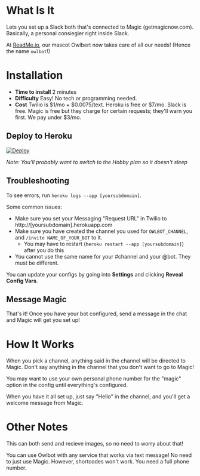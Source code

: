 # What Is It

Lets you set up a Slack both that's connected to Magic (getmagicnow.com). Basically, a personal consiegier right inside Slack.

At [ReadMe.io](http://readme.io), our mascot Owlbert now takes care of all our needs! (Hence the name `owlbot`!)

# Installation

  * **Time to install** 2 minutes
  * **Difficulty** Easy! No tech or programming needed.
  * **Cost** Twilio is $1/mo + $0.0075/text. Heroku is free or $7/mo. Slack is free. Magic is free but they charge for certain requests; they'll warn you first. We pay under $3/mo.

## Deploy to Heroku

[![Deploy](https://www.herokucdn.com/deploy/button.svg)](https://heroku.com/deploy)

*Note: You'll probably want to switch to the Hobby plan so it doesn't sleep*

## Troubleshooting

To see errors, run `heroku logs --app [yoursubdomain]`.

Some common issues:

  * Make sure you set your Messaging "Request URL" in Twilio to http://[yoursubdomain].herokuapp.com
  * Make sure you have created the channel you used for `OWLBOT_CHANNEL`, and `/invite NAME_OF_YOUR_BOT` to it.
    * You may have to restart (`heroku restart --app [yoursubdomain]`) after you do this
  * You cannot use the same name for your #channel and your @bot. They must be different.

You can update your configs by going into **Settings** and clicking **Reveal Config Vars**.

## Message Magic

That's it! Once you have your bot configured, send a message in the chat and Magic will get you set up!

# How It Works

When you pick a channel, anything said in the channel will be directed to Magic. Don't say anything in the channel that you don't want to go to Magic!

You may want to use your own personal phone number for the "magic" option in the config until everything's configured.

When you have it all set up, just say "Hello" in the channel, and you'll get a welcome message from Magic.

# Other Notes

This can both send and recieve images, so no need to worry about that!

You can use Owlbot with any service that works via text message! No need to just use Magic. However, shortcodes won't work. You need a full phone number.

